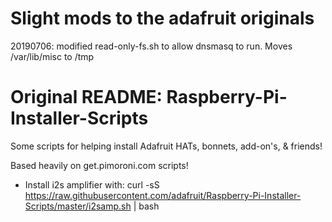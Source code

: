 # Slight mods to the adafruit originals
20190706: modified read-only-fs.sh to allow dnsmasq to run.
Moves /var/lib/misc to /tmp

# Original README: Raspberry-Pi-Installer-Scripts

Some scripts for helping install Adafruit HATs, bonnets, add-on's, & friends!

Based heavily on get.pimoroni.com scripts!

  * Install i2s amplifier with: curl -sS https://raw.githubusercontent.com/adafruit/Raspberry-Pi-Installer-Scripts/master/i2samp.sh | bash
